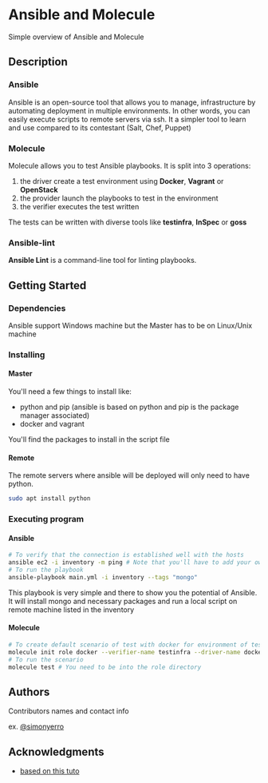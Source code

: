 # Ansible and Molecule

Simple overview of Ansible and Molecule

## Description

### Ansible

Ansible is an open-source tool that allows you to manage, infrastructure by automating deployment in multiple environments.
In other words, you can easily execute scripts to remote servers via ssh.
It a simpler tool to learn and use compared to its contestant (Salt, Chef, Puppet)

### Molecule

Molecule allows you to test Ansible playbooks. It is split into 3 operations:
1. the driver create a test environment using **Docker**, **Vagrant** or **OpenStack**
2. the provider launch the playbooks to test in the environment
3. the verifier executes the test written

The tests can be written with diverse tools like **testinfra**, **InSpec** or **goss**

### Ansible-lint

**Ansible Lint** is a command-line tool for linting playbooks.

## Getting Started

### Dependencies

Ansible support Windows machine but the Master has to be on Linux/Unix machine

### Installing

#### Master

You'll need a few things to install like:
* python and pip (ansible is based on python and pip is the package manager associated)
* docker and vagrant

You'll find the packages to install in the script file

#### Remote

The remote servers where ansible will be deployed will only need to have python.

```bash
sudo apt install python
```

### Executing program

#### Ansible

```bash
# To verify that the connection is established well with the hosts
ansible ec2 -i inventory -m ping # Note that you'll have to add your own inventory
# To run the playbook 
ansible-playbook main.yml -i inventory --tags "mongo"
```
This playbook is very simple and there to show you the potential of Ansible.
It will install mongo and necessary packages and run a local script on remote machine listed in the inventory

#### Molecule

```bash
# To create default scenario of test with docker for environment of test and testinfra for test tools
molecule init role docker --verifier-name testinfra --driver-name docker
# To run the scenario 
molecule test # You need to be into the role directory
```

## Authors

Contributors names and contact info

ex. [@simonyerro](https://www.linkedin.com/in/simon-yerro/)

## Acknowledgments

* [based on this tuto](https://www.objectif-libre.com/fr/blog/2019/01/15/ansible-molecule/)

